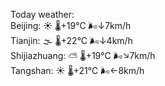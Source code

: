 Today weather:  
Beijing: ☀️   🌡️+19°C 🌬️↓7km/h  
Tianjin: 🌫  🌡️+22°C 🌬️↓4km/h  
Shijiazhuang: ⛅️  🌡️+19°C 🌬️↘7km/h  
Tangshan: ☀️   🌡️+21°C 🌬️←8km/h  

